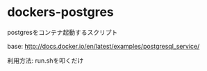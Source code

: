 dockers-postgres
================

postgresをコンテナ起動するスクリプト

base:
    http://docs.docker.io/en/latest/examples/postgresql_service/

利用方法:
    run.shを叩くだけ
    

